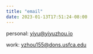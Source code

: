 ```yaml
---
title: "email"
date: 2023-01-13T17:51:24-08:00
---
```


personal: [yiyu@yiyuzhou.io](mailto:yiyu@yiyuzhou.io)

work: [yzhou155@dons.usfca.edu](mailto:yzhou155@dons.usfca.edu)
